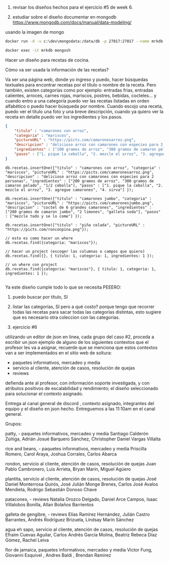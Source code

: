 1. revisar los diseños hechos para el ejercicio #5 de week 6. 

2. estudiar sobre el diseño documentar en mongodb https://www.mongodb.com/docs/manual/data-modeling/ 

usando la imagen de mongo
```sh
docker run -d -v c:\dev\mongodata:/data/db -p 27017:27017 --name mrkdb  mongo mongod --port 27017 --dbpath /data/db

docker exec -it mrkdb mongosh
```

Hacer un diseño para recetas de cocina.

Cómo va ser usada la información de las recetas?

Va ser una página web, donde yo ingreso y puedo, hacer búsquedas textuales para encontrar
recetas por el título o nombre de la receta. Pero también, existen categorías como por ejemplo: entradas frias, entradas calientes, arroces, carnes rojas, mariscos, postres, bebidas, cocteles...
y cuando entro a una categoría puedo ver las recetas listadas en orden alfabético o puedo hacer búsqueda por nombre. Cuando escojo una receta, puedo ver el titulo una foto y una breve descripción, cuando ya quiero ver la receta en detalle puedo ver los ingredientes y los pasos. 



```json
{
    "titulo" : "camarones con arroz",
    "categoria" : "mariscos",
    "pictureURL" : "https://picts.com/camaronesarroz.png",
    "descripcion" : "delicioso arroz con camarones con especies para 2 personas",
    "ingredientes" : ["200 gramos de arroz", "300 gramos de camaron pelado", "1/2 cebolla"],
    "pasos" : ["1. pique la cebolla", "2. mezcle el arroz", "3. agregue camarones", "4. sirva"]
}
```

```mongodb
db.recetas.insertOne({"titulo" : "camarones con arroz", "categoria" : "mariscos", "pictureURL" : "https://picts.com/camaronesarroz.png", "descripcion" : "delicioso arroz con camarones con especies para 2 personas", "ingredientes" : ["200 gramos de arroz", "300 gramos de camaron pelado", "1/2 cebolla"], "pasos" : ["1. pique la cebolla", "2. mezcle el arroz", "3. agregue camarones", "4. sirva"] });

db.recetas.insertOne({"titulo" : "camarones jumbo", "categoria" : "mariscos", "pictureURL" : "https://picts.com/camaronesjumbo.png", "descripcion" : "coctel de 6 grandes camarones", "ingredientes" : ["200 gramos de camaron jumbo", "2 limones", "galleta soda"], "pasos" : ["mezcle todo y se lo come"] });

db.recetas.insertOne({"titulo" : "piña colada", "pictureURL" : "https://picts.com/ronconpina.png"});

// esto es como hacer un where
db.recetas.find({categoria: "mariscos"});

// hacer un project (escoger las columnas o campos que quiero)
db.recetas.find({}, { titulo: 1, categoria: 1, ingredientes: 1 });

// un where con project
db.recetas.find({categoria: "mariscos"}, { titulo: 1, categoria: 1, ingredientes: 1 });


```

Ya este diseño cumple todo lo que se necesita PEEERO:
1. puedo buscar por título, SI
2. listar las categorías, SI pero a qué costo? porque tengo que recorrer todas las recetas para sacar todas las categorías distintas, esto sugiere que es necesario otra coleccion con las categorías.





3. ejercicio #6 

utilizando un editor de json en linea, cada grupo del caso #2, proceda a escribir un json ejemplo de alguno de los siguientes contextos que el profesor les va a asignar, recuerde que se menciona que estos contextos van a ser implementados en el sitio web de soltura: 

- paquetes informativos, mercadeo y media
- servicio al cliente, atención de casos, resolución de quejas
- reviews

defienda ante al profesor, con información soporte investigada, y con atributos positivos de escalabilidad y rendimiento; el diseño seleccionado para solucionar el contexto asignado. 

Entrega al canal general de discord , contexto asignado,  integrantes del equipo y el diseño en json hecho. Entreguemos a las 11:10am en el canal general. 

Grupos:

patty, - paquetes informativos, mercadeo y media
Santiago Calderón Zúñiga, Adrián Josué Barquero Sánchez, Christopher Daniel Vargas Villalta 

rice and beans, - paquetes informativos, mercadeo y media
Priscilla Romero, Carol Araya, Joshua Corrales, Carlos Abarca

rondon, servicio al cliente, atención de casos, resolución de quejas
Juan Pablo Cambronero, Luis Arrieta, Bryan Marin, Miguel Agüero

plantita, servicio al cliente, atención de casos, resolución de quejas
José Daniel Monterrosa Quirós, José Julián Monge Brenes, Carlos José Avalos Mendieta, Rodrigo Sebastián Donoso Chave

patacones, - reviews
Natalia Orozco Delgado,  Daniel Arce Campos, Isaac Villalobos Bonilla, Allan Bolaños Barrientos

galleta de gengibre, - reviews
Elías Ramírez Hernández, Julián Castro Barrantes, Andrés Rodríguez Brizuela, Lindsay Marín Sánchez

agua eh sapo, servicio al cliente, atención de casos, resolución de quejas
Efraim Cuevas Aguilar, Carlos Andrés García Molina, Beatriz Rebeca Díaz Gómez, Rachel Leiva

flor de jamaica, paquetes informativos, mercadeo y media
Victor Fung, Giovanni Esquivel , Andres Baldi , Brendan Ramirez


